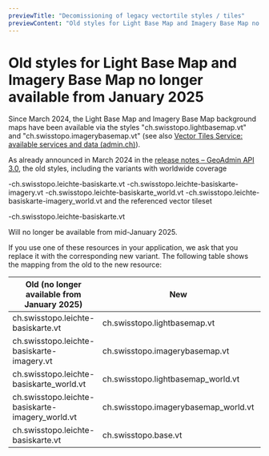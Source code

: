 ```yaml
---
previewTitle: "Decomissioning of legacy vectortile styles / tiles"
previewContent: "Old styles for Light Base Map and Imagery Base Map no longer available from January 2025"
---
```


# Old styles for Light Base Map and Imagery Base Map no longer available from January 2025

Since March 2024, the Light Base Map and Imagery Base Map background maps have been available via the styles "ch.swisstopo.lightbasemap.vt" and "ch.swisstopo.imagerybasemap.vt" (see also [Vector Tiles Service: available services and data (admin.ch)](https://www.geo.admin.ch/en/vector-tiles-service-available-services-and-data)).

As already announced in March 2024 in the [release notes – GeoAdmin API 3.0](/releases/20240515), the old styles, including the variants with worldwide coverage

-ch.swisstopo.leichte-basiskarte.vt
-ch.swisstopo.leichte-basiskarte-imagery.vt
-ch.swisstopo.leichte-basiskarte_world.vt
-ch.swisstopo.leichte-basiskarte-imagery_world.vt
and the referenced vector tileset

-ch.swisstopo.leichte-basiskarte.vt

Will no longer be available from mid-January 2025.

If you use one of these resources in your application, we ask that you replace it with the corresponding new variant. The following table shows the mapping from the old to the new resource:

| Old (no longer available from January 2025)      | New                                  | Type           |
| ------------------------------------------------ | ------------------------------------ | -------------- |
| ch.swisstopo.leichte-basiskarte.vt               | ch.swisstopo.lightbasemap.vt         | Style          |
| ch.swisstopo.leichte-basiskarte-imagery.vt       | ch.swisstopo.imagerybasemap.vt       | Style          |
| ch.swisstopo.leichte-basiskarte_world.vt         | ch.swisstopo.lightbasemap_world.vt   | Style          |
| ch.swisstopo.leichte-basiskarte-imagery_world.vt | ch.swisstopo.imagerybasemap_world.vt | Style          |
| ch.swisstopo.leichte-basiskarte.vt               | ch.swisstopo.base.vt                 | Vector Tileset |
